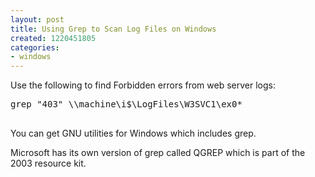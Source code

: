 ```yaml
---
layout: post
title: Using Grep to Scan Log Files on Windows
created: 1220451805
categories:
- windows
---
```

<p>Use the following to find&nbsp;Forbidden errors from web server logs:</p>
<pre>
grep &quot;403&quot; \\machine\i$\LogFiles\W3SVC1\ex0*
<br type="_moz" /></pre>
<p>You can get GNU utilities for Windows which includes grep.</p>
<p>Microsoft has its own version of grep called QGREP which is part of the 2003 resource kit.</p>
<p>&nbsp;</p>
